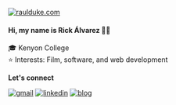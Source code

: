 [![raulduke.com](https://media.giphy.com/media/10RVT8mge0xQwU/giphy.gif)](https://raulduke.com)

#### Hi, my name is Rick Álvarez 👋🏽

🎓  Kenyon College <br/>
⭐️  Interests: Film, software, and web development 

**Let's connect**

[![gmail](https://img.shields.io/badge/gmail-EA4335?style=for-the-badge&logo=gmail&logoColor=white)][email]
[![linkedin](https://img.shields.io/badge/Linkedin-0A66C2?style=for-the-badge&logo=linkedin)][linkedin]
[![blog](https://img.shields.io/badge/blog-000000?style=for-the-badge&logo=vercel&logoColor=white)][website]

[website]: https://raulduke.com/
[linkedin]: https://www.linkedin.com/in/richardalvarez-/
[email]: mailto:alvarez1@kenyon.edu
